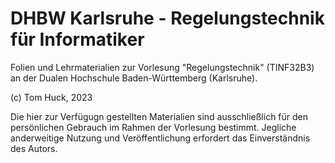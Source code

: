 # DHBW Karlsruhe - Regelungstechnik für Informatiker
Folien und Lehrmaterialien zur Vorlesung "Regelungstechnik" (TINF32B3) an der Dualen Hochschule Baden-Württemberg (Karlsruhe).

(c) Tom Huck, 2023

Die hier zur Verfügugn gestellten Materialien sind ausschließlich für den persönlichen Gebrauch im Rahmen der Vorlesung bestimmt. Jegliche anderweitige Nutzung und Veröffentlichung erfordert das Einverständnis des Autors.
